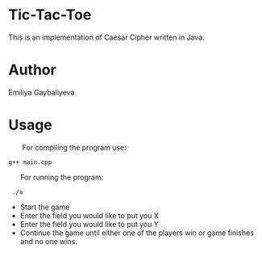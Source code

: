 # Tic-Tac-Toe
This is an implementation of Caesar Cipher written in Java.
# Author
Emiliya Gaybaliyeva

# Usage
&nbsp;&nbsp;&nbsp;&nbsp;&nbsp;&nbsp; For compiling the program use: 
```
g++ main.cpp
``` 
&nbsp;&nbsp;&nbsp;&nbsp;&nbsp;&nbsp;For running the program:
 ```
  ./a 
 ```
 
 * Start the game
 * Enter the field you would like to put you X
 * Enter the field you would like to put you Y
 * Continue the game until either one of the players win or game finishes and no one wins.

